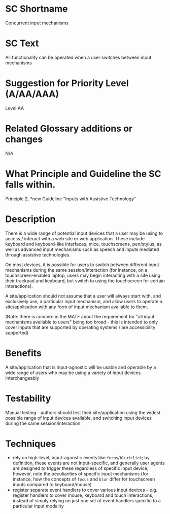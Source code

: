 # SC Shortname

Concurrent input mechanisms

# SC Text

All functionality can be operated when a user switches between input mechanisms

# Suggestion for Priority Level (A/AA/AAA)

Level AA

# Related Glossary additions or changes

N/A

# What Principle and Guideline the SC falls within.

Principle 2, *new Guideline "Inputs with Assistive Technology"

# Description

There is a wide range of potential input devices that a user may be using to access / interact with a web site or web application. These include keyboard and keyboard-like interfaces, mice, touchscreens, pen/stylus, as well as advanced input mechanisms such as speech and inputs mediated through assistive technologies.

On most devices, it is possible for users to switch between different input mechanisms during the same session/interaction (for instance, on a touchscreen-enabled laptop, users may begin interacting with a site using their trackpad and keyboard, but switch to using the touchscreen for certain interactions).

A site/application should not assume that a user will always start with, and exclusively use, a particular input mechanism, and allow users to operate a site/application with any form of input mechanism available to them.

(Note: there is concern in the MATF about the requirement for "all input mechanisms available to users" being too broad - this is intended to only cover inputs that are supported by operating systems / are accessibility supported)

# Benefits

A site/application that is input-agnostic will be usable and operable by a wide range of users who may be using a variety of input devices interchangeably

# Testability

Manual testing - authors should test their site/application using the widest possible range of input devices available, and switching input devices during the same session/interaction.

# Techniques

- rely on high-level, input-agnostic events like `focus`/`blur`/`click`; by definition, these events are not input-specific, and generally user agents are designed to trigger these regardless of specific input device; however, note the peculiarities of specific input mechanisms (for instance, how the concepts of `focus` and `blur` differ for touchscreen inputs compared to keyboard/mouse)
- register separate event handlers to cover various input devices - e.g. register handlers to cover mouse, keyboard and touch interactions, instead of simply relying on just one set of event handlers specific to a particular input modality
